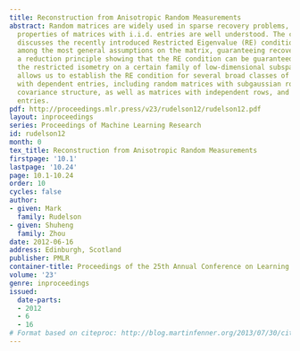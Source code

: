 ```yaml
---
title: Reconstruction from Anisotropic Random Measurements
abstract: Random matrices are widely used in sparse recovery problems, and the relevant
  properties of matrices with i.i.d. entries are well understood. The current paper
  discusses the recently introduced Restricted Eigenvalue (RE) condition, which is
  among the most general assumptions on the matrix, guaranteeing recovery. We prove
  a reduction principle showing that the RE condition can be guaranteed by checking
  the restricted isometry on a certain family of low-dimensional subspaces. This principle
  allows us to establish the RE condition for several broad classes of random matrices
  with dependent entries, including random matrices with subgaussian rows and non-trivial
  covariance structure, as well as matrices with independent rows, and uniformly bounded
  entries.
pdf: http://proceedings.mlr.press/v23/rudelson12/rudelson12.pdf
layout: inproceedings
series: Proceedings of Machine Learning Research
id: rudelson12
month: 0
tex_title: Reconstruction from Anisotropic Random Measurements
firstpage: '10.1'
lastpage: '10.24'
page: 10.1-10.24
order: 10
cycles: false
author:
- given: Mark
  family: Rudelson
- given: Shuheng
  family: Zhou
date: 2012-06-16
address: Edinburgh, Scotland
publisher: PMLR
container-title: Proceedings of the 25th Annual Conference on Learning Theory
volume: '23'
genre: inproceedings
issued:
  date-parts:
  - 2012
  - 6
  - 16
# Format based on citeproc: http://blog.martinfenner.org/2013/07/30/citeproc-yaml-for-bibliographies/
---
```

